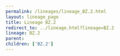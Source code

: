 ```yaml
---
permalink: /lineages/lineage_BZ.2.html
layout: lineage_page
title: Lineage BZ.2
redirect_to: ../lineage.html?lineage=BZ.2
lineage: BZ.2
parent: 
children: ['BZ.2']
---
```

